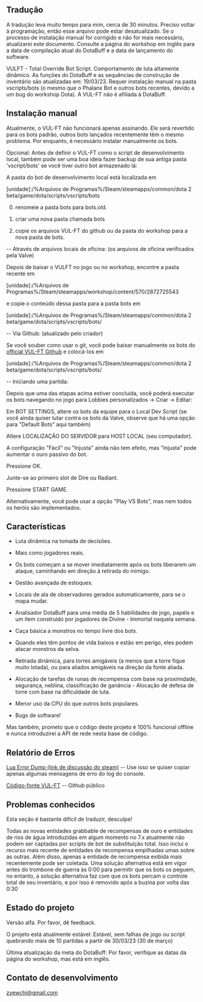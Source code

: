 ##  Tradução 

A tradução leva muito tempo para mim, cerca de 30 minutos. Preciso voltar à programação, então esse arquivo pode estar desatualizado. Se o processo de instalação manual for corrigido e não for mais necessário, atualizarei este documento. Consulte a página do workshop em inglês para a data de compilação atual do DotaBuff e a data de lançamento do software.



VULFT - Total Override Bot Script. Comportamento de luta altamente dinâmico. As funções do DotaBuff e as sequências de construção de inventário são atualizadas em: 19/03/23. Requer instalação manual na pasta vscripts/bots (o mesmo que o Phalanx Bot e outros bots recentes, devido a um bug do workshop Dota). A VUL-FT não é afiliada à DotaBuff.



##  Instalação manual 

Atualmente, o VUL-FT não funcionará apenas assinando. Ele será revertido para os bots padrão, outros bots lançados recentemente têm o mesmo problema. Por enquanto, é necessário instalar manualmente os bots.



Opcional: Antes de definir o VUL-FT como o script de desenvolvimento local, também pode ser uma boa ideia fazer backup de sua antiga pasta 'vscript/bots' se você tiver outro bot armazenado lá:

A pasta do bot de desenvolvimento local está localizada em

[unidade]:/%Arquivos de Programas%/Steam/steamapps/common/dota 2 beta/game/dota/scripts/vscripts/bots

0) renomeie a pasta bots para bots.old.

1) criar uma nova pasta chamada bots

2) copie os arquivos VUL-FT do github ou da pasta do workshop para a nova pasta de bots.



-- Através de arquivos locais de oficina: (os arquivos de oficina verificados pela Valve)

Depois de baixar o VULFT no jogo ou no workshop, encontre a pasta recente em

[unidade]:/%Arquivos de Programas%/Steam/steamapps/workshop/content/570/2872725543

e copie o conteúdo dessa pasta para a pasta bots em 

[unidade]:/%Arquivos de Programas%/Steam/steamapps/common/dota 2 beta/game/dota/scripts/vscripts/bots/



-- Via Github: (atualizado pelo criador)

Se você souber como usar o git, você pode baixar manualmente os bots do [official VUL-FT Github](https://github.com/yewchi/vulft) e colocá-los em

[unidade]:/%Arquivos de Programas%/Steam/steamapps/common/dota 2 beta/game/dota/scripts/vscripts/bots/



-- Iniciando uma partida:

Depois que uma das etapas acima estiver concluída, você poderá executar os bots navegando no jogo para Lobbies personalizados -> Criar -> Editar:

Em BOT SETTINGS, altere os bots da equipe para o Local Dev Script (se você ainda quiser lutar contra os bots da Valve, observe que há uma opção para "Default Bots" aqui também)

Altere LOCALIZAÇÃO DO SERVIDOR para HOST LOCAL (seu computador).

A configuração "Fácil" ou "Injusta" ainda não tem efeito, mas "Injusta" pode aumentar o ouro passivo do bot.

Pressione OK.

Junte-se ao primeiro slot de Dire ou Radiant.

Pressione START GAME.



Alternativamente, você pode usar a opção "Play VS Bots", mas nem todos os heróis são implementados.



## Características

- Luta dinâmica na tomada de decisões.

- Mais como jogadores reais.

- Os bots começam a se mover imediatamente após os bots liberarem um ataque, caminhando em direção à retirada do inimigo.

- Gestão avançada de estoques.

- Locais de ala de observadores gerados automaticamente, para se o mapa mudar.

- Analisador DotaBuff para uma média de 5 habilidades de jogo, papéis e um item construído por jogadores de Divine - Immortal naquela semana.

- Caça básica a monstros no tempo livre dos bots.

- Quando eles têm pontos de vida baixos e estão em perigo, eles podem atacar monstros da selva.

- Retirada dinâmica, para torres amigáveis (a menos que a torre fique muito lotada), ou para aliados amigáveis na direção da fonte aliada.

- Alocação de tarefas de runas de recompensa com base na proximidade, segurança, neblina, classificação de ganância - Alocação de defesa de torre com base na dificuldade de luta.

- Menor uso da CPU do que outros bots populares.

- Bugs de software!



Mas também, prometo que o código deste projeto é 100% funcional offline e nunca introduzirei a API de rede nesta base de código.



##  Relatório de Erros 

[ Lua Error Dump (link de discussão do steam)](https://steamcommunity.com/workshop/filedetails/discussion/2872725543/3648503910213521285/) -- Use isso se quiser copiar apenas algumas mensagens de erro do log do console.

[ Código-fonte VUL-FT](https://github.com/yewchi/vulft) -- Github público



##  Problemas conhecidos 

Esta seção é bastante difícil de traduzir, desculpe!



Todas as novas entidades grabbable de recompensas de ouro e entidades de rios de água introduzidas em algum momento no 7.x atualmente não podem ser captadas por scripts de bot de substituição total. Isso inclui o recurso mais recente de entidades de recompensa empilhadas umas sobre as outras. Além disso, apenas a entidade de recompensa exibida mais recentemente pode ser coletada. Uma solução alternativa está em vigor antes do trombone de guerra às 0:00 para permitir que os bots os peguem, no entanto, a solução alternativa faz com que os bots percam o controle total de seu inventário, e por isso é removido após a buzina por volta das 0:30



##  Estado do projeto 

Versão alfa. Por favor, dê feedback.

O projeto está atualmente estável: Estável, sem falhas de jogo ou script quebrando mais de 10 partidas a partir de 30/03/23 (30 de março)

Última atualização da meta do DotaBuff: Por favor, verifique as datas da página do workshop, mas está em inglês.



##  Contato de desenvolvimento 

zyewchi@gmail.com


